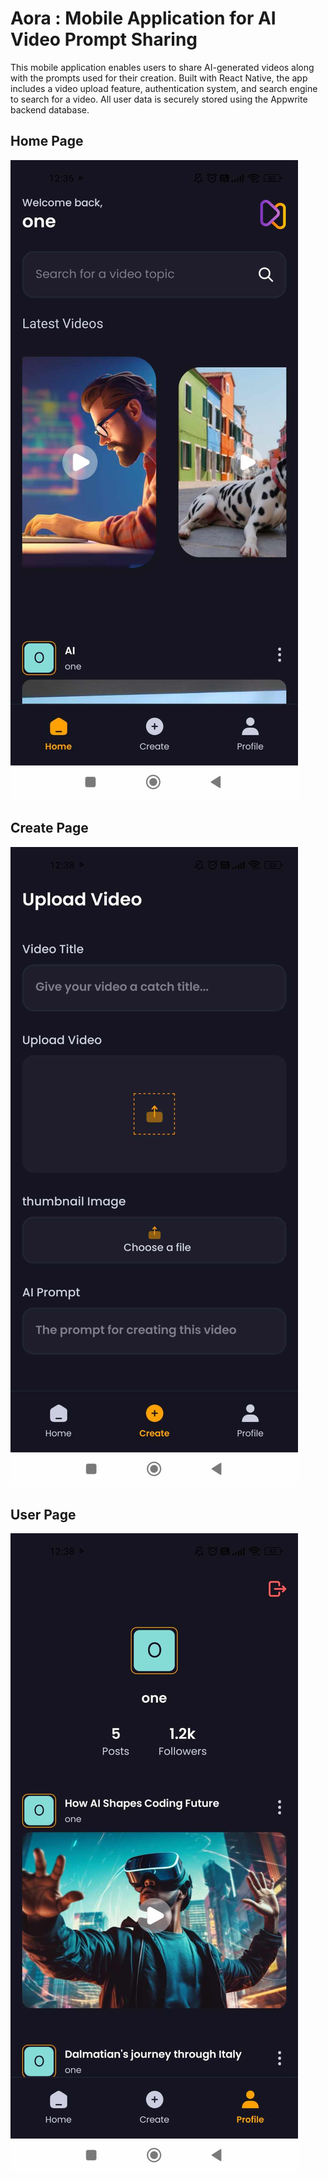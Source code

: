 # Aora : Mobile Application for AI Video Prompt Sharing

This mobile application enables users to share AI-generated videos along with the prompts used for their creation. Built with React Native, the app includes a video upload feature, authentication system, and search engine to search for a video. All user data is securely stored using the Appwrite backend database.

## Home Page

![Home Page](imagesReadMe/home.jpg)

## Create Page

![Create Page](imagesReadMe/create.jpg)

## User Page

![User Page](imagesReadMe/user.jpg)